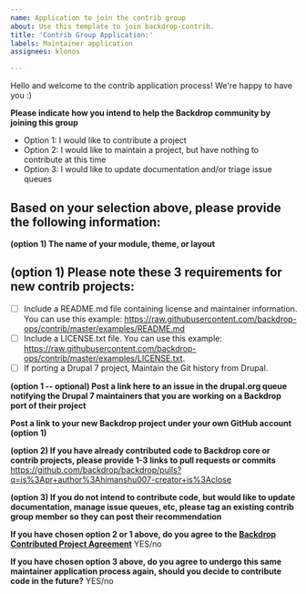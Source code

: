 ```yaml
---
name: Application to join the contrib group
about: Use this template to join backdrop-contrib.
title: 'Contrib Group Application:'
labels: Maintainer application
assignees: klonos

---
```


Hello and welcome to the contrib application process! We're happy to have you :)

**Please indicate how you intend to help the Backdrop community by joining this group**
* Option 1: I would like to contribute a project
* Option 2: I would like to maintain a project, but have nothing to contribute at this time
* Option 3: I would like to update documentation and/or triage issue queues
<!-- example: Option 1 -->

## Based on your selection above, please provide the following information:

**(option 1) The name of your module, theme, or layout**
<!-- example: Forum Access -->

## (option 1) Please note these 3 requirements for new contrib projects:

- [ ] Include a README.md file containing license and maintainer information.
      You can use this example: https://raw.githubusercontent.com/backdrop-ops/contrib/master/examples/README.md
- [ ] Include a LICENSE.txt file.
      You can use this example: https://raw.githubusercontent.com/backdrop-ops/contrib/master/examples/LICENSE.txt.
- [ ] If porting a Drupal 7 project, Maintain the Git history from Drupal.

**(option 1 -- optional) Post a link here to an issue in the drupal.org queue notifying the Drupal 7 maintainers that you are working on a Backdrop port of their project**
<!-- example: https://www.drupal.org/project/forum_access/issues/3070491 -->

**Post a link to your new Backdrop project under your own GitHub account (option 1)**
<!-- example: https://github.com/jenlampton/forum_access -->

**(option 2) If you have already contributed code to Backdrop core or contrib projects, please provide 1-3 links to pull requests or commits**
https://github.com/backdrop/backdrop/pulls?q=is%3Apr+author%3Ahimanshu007-creator+is%3Aclose

**(option 3) If you do not intend to contribute code, but would like to update documentation, manage issue queues, etc, please tag an existing contrib group member so they can post their recommendation**
<!-- example: @jenlampton -->

**If you have chosen option 2 or 1 above, do you agree to the [Backdrop Contributed Project Agreement](https://github.com/backdrop-ops/contrib#backdrop-contributed-project-agreement)**
YES/no

**If you have chosen option 3 above, do you agree to undergo this same maintainer application process again, should you decide to contribute code in the future?**
YES/no

<!-- (option 1) Once we have a chance to review your project, we will check for the 3 requirements at the top of this issue. If those requirements are met, you will be invited to the @backdrop-contrib group. At that point you will be able to transfer the project. -->

<!-- (option 1) Please note that we may also include additional feedback in the code review, but anything else is only intended to be helpful, and is NOT a requirement for joining the contrib group. -->
